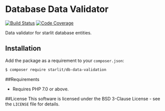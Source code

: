 # Database Data Validator

[![Build Status](https://travis-ci.org/starweb/starlit-db-data-validation.svg?branch=master)](https://travis-ci.org/starweb/starlit-db-data-validation)
[![Code Coverage](https://scrutinizer-ci.com/g/starweb/starlit-db-data-validation/badges/coverage.png?b=master)](https://scrutinizer-ci.com/g/starweb/starlit-db-data-validation/?branch=master)

Data validator for starlit database entities.

## Installation
Add the package as a requirement to your `composer.json`:
```bash
$ composer require starlit/db-data-validation
```

##Requirements
- Requires PHP 7.0 or above.

##License
This software is licensed under the BSD 3-Clause License - see the `LICENSE` file for details.
